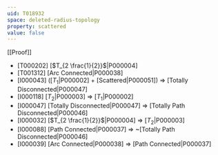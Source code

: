 ```yaml
---
uid: T018932
space: deleted-radius-topology
property: scattered
value: false
---
```

[[Proof]]

* [T000202] [$T_{2 \frac{1}{2}}$|P000004]
* [T001312] [Arc Connected|P000038]
* [I000043] ([$T_1$|P000002] + [Scattered|P000051]) => [Totally Disconnected|P000047]
* [I000118] [$T_2$|P000003] => [$T_1$|P000002]
* [I000047] [Totally Disconnected|P000047] => [Totally Path Disconnected|P000046]
* [I000032] [$T_{2 \frac{1}{2}}$|P000004] => [$T_2$|P000003]
* [I000088] [Path Connected|P000037] => ~[Totally Path Disconnected|P000046]
* [I000039] [Arc Connected|P000038] => [Path Connected|P000037]

